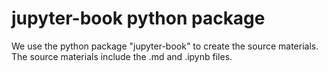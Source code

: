 # jupyter-book python package
We use the python package "jupyter-book" to create the source materials. The source materials include the .md and .ipynb files.
